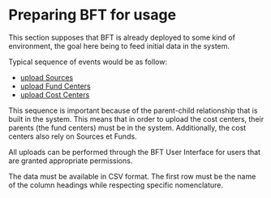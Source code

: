 # Preparing BFT for usage

This section supposes that BFT is already deployed to some kind of environment, the goal here being to feed initial data in the system.

Typical sequence of events would be as follow:

-   [upload Sources](./upload-sources.md)
-   [upload Fund Centers](./upload-fundcenters.md)
-   [upload Cost Centers](./upload-costcenters.md)

This sequence is important because of the parent-child relationship that is built in the system. This means that in order to upload the cost centers, their parents (the fund centers) must be in the system. Additionally, the cost centers also rely on Sources et Funds.

All uploads can be performed through the BFT User Interface for users that are granted appropriate permissions.

The data must be available in CSV format. The first row must be the name of the column headings while respecting specific nomenclature.
